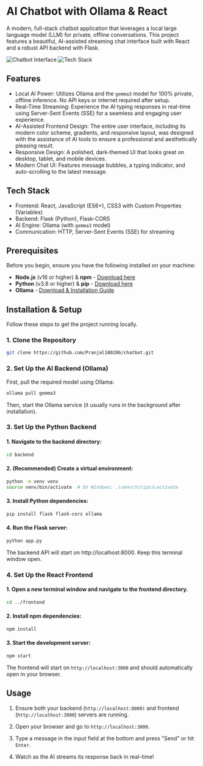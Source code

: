 # AI Chatbot with Ollama & React

A modern, full-stack chatbot application that leverages a local large language model (LLM) for private, offline conversations. This project features a beautiful, AI-assisted streaming chat interface built with React and a robust API backend with Flask.

![Chatbot Interface](https://img.shields.io/badge/Interface-Modern%20%26%20Responsive-3A8FB7?style=for-the-badge)
![Tech Stack](https://img.shields.io/badge/Stack-React%20%7C%20Flask%20%7C%20Ollama-2A1B3D?style=for-the-badge)

## Features

- Local AI Power: Utilizes Ollama and the `gemma3` model for 100% private, offline inference. No API keys or internet required after setup.
- Real-Time Streaming: Experience the AI typing responses in real-time using Server-Sent Events (SSE) for a seamless and engaging user experience.
- AI-Assisted Frontend Design: The entire user interface, including its modern color scheme, gradients, and responsive layout, was designed with the assistance of AI tools to ensure a professional and aesthetically pleasing result.
- Responsive Design: A polished, dark-themed UI that looks great on desktop, tablet, and mobile devices.
- Modern Chat UI: Features message bubbles, a typing indicator, and auto-scrolling to the latest message.

## Tech Stack

- Frontend: React, JavaScript (ES6+), CSS3 with Custom Properties (Variables)
- Backend: Flask (Python), Flask-CORS
- AI Engine: Ollama (with `gemma3` model)
- Communication: HTTP, Server-Sent Events (SSE) for streaming

## Prerequisites

Before you begin, ensure you have the following installed on your machine:

- **Node.js** (v16 or higher) & **npm** - [Download here](https://nodejs.org/)
- **Python** (v3.8 or higher) & **pip** - [Download here](https://www.python.org/downloads/)
- **Ollama** - [Download & Installation Guide](https://ollama.ai/)

## Installation & Setup

Follow these steps to get the project running locally.

### 1. Clone the Repository

```bash
git clone https://github.com/Pranjal180206/chatbot.git
```

### 2. Set Up the AI Backend (Ollama)

First, pull the required model using Ollama:
```bash
ollama pull gemma3
```

Then, start the Ollama service (it usually runs in the background after installation).

### 3. Set Up the Python Backend

#### 1. Navigate to the backend directory:
``` bash
cd backend
```

#### 2. (Recommended) Create a virtual environment:
```bash
python -m venv venv
source venv/bin/activate  # On Windows: .\venv\Scripts\activate
```

#### 3. Install Python dependencies:
```bash
pip install flask flask-cors ollama
```

#### 4. Run the Flask server:
```bash
python app.py
```
The backend API will start on http://localhost:8000. Keep this terminal window open.

### 4. Set Up the React Frontend

#### 1. Open a new terminal window and navigate to the frontend directory.
```bash
cd ../frontend
```
    
#### 2. Install npm dependencies:
```bash
npm install
```

#### 3. Start the development server:
```bash
npm start
```
The frontend will start on `http://localhost:3000` and should automatically open in your browser.

## Usage

1. Ensure both your backend (`http://localhost:8000)` and frontend (`http://localhost:3000`) servers are running.

2. Open your browser and go to `http://localhost:3000`.

3. Type a message in the input field at the bottom and press "Send" or hit `Enter`.

4. Watch as the AI streams its response back in real-time!

